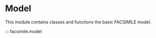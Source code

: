 # Model

This module contains classes and functions the basic FACSIMILE model.

::: facsimile.model
